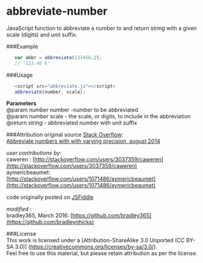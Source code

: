 # abbreviate-number
JavaScript function to abbreviate a number to and return string with a given scale (digits) and unit suffix.

###Example
```js  
   var abbr = abbreviate(123456,2);
   // '123.46 K'
```

###Usage
```js  
   <script src="abbreviate.js"></script>   
   abbreviate(number, scale);
```

  **Parameters**    
  @param *number* number -number to be abbreviated   
  @param *number* scale - the scale, or digits, to include in the abbreviation  
  @return *string* - abbreviated number with unit suffix   
 
 
###Attribution
original source [Stack Overflow](http://stackoverflow.com/):  
[Abbreviate numbers with with varying precision, august 2014](http://stackoverflow.com/questions/25502521/abbreviate-numbers-with-with-varying-precision)
  
*user contributions by*:   
caweren : [http://stackoverflow.com/users/3037359/caweren](http://stackoverflow.com/users/3037359/caweren)   
aymericbeaumet: [http://stackoverflow.com/users/1071486/aymericbeaumet](http://stackoverflow.com/users/1071486/aymericbeaumet)


code originally posted on [JSFiddle](http://jsfiddle.net/aymericbeaumet/zb5hqx83/)

*modified* :   
bradley365, March 2016: [https://github.com/bradley365](https://github.com/bradleynhicks)

###License  
This work is licensed under a [Attribution-ShareAlike 3.0 Unported (CC BY-SA 3.0)]
(https://creativecommons.org/licenses/by-sa/3.0/).   
Feel free to use this material, but please retain attribution as per the license.
